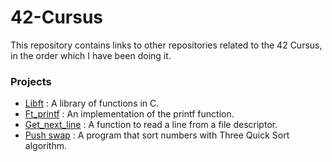 # 42-Cursus

This repository contains links to other repositories related to the 42 Cursus, in the order which I have been doing it.

 <h3>Projects</h3>

- [Libft](https://github.com/jortiz-m/libft) : A library of functions in C.
- [Ft_printf](https://github.com/jortiz-m/Printf) : An implementation of the printf function.
- [Get_next_line](https://github.com/jortiz-m/get_next_line) : A function to read a line from a file descriptor.
- [Push swap](https://github.com/jortiz-m/Get_next_line) : A program that sort numbers with Three Quick Sort algorithm.
